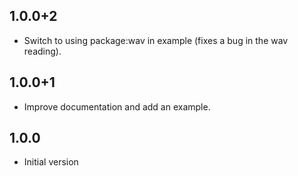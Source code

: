 ## 1.0.0+2
- Switch to using package:wav in example (fixes a bug in the wav reading).

## 1.0.0+1
- Improve documentation and add an example.

## 1.0.0

- Initial version
